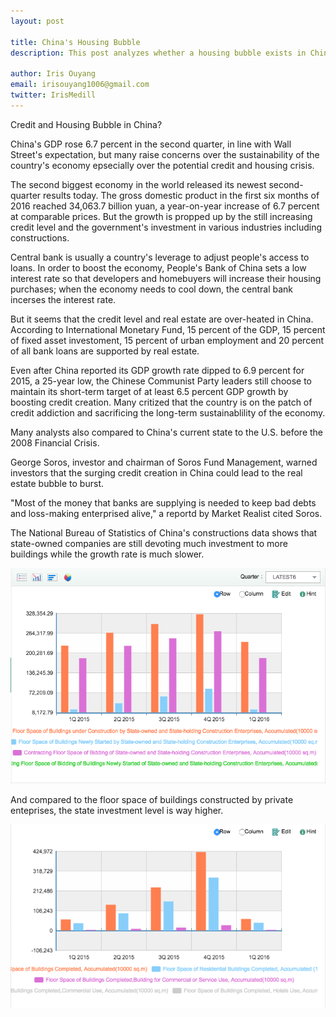 ```yaml
---
layout: post

title: China's Housing Bubble 
description: This post analyzes whether a housing bubble exists in China with updated stastics and comments. 

author: Iris Ouyang
email: irisouyang1006@gmail.com
twitter: IrisMedill
---
```


Credit and Housing Bubble in China? 

China's GDP rose 6.7 percent in the second quarter, in line with Wall Street's expectation, but many raise concerns over the sustainability of the country's economy epsecially over the potential credit and housing crisis. 

The second biggest economy in the world released its newest second-quarter results today. The gross domestic product in the first six months of 2016 reached 34,063.7 billion yuan, a year-on-year increase of 6.7 percent at comparable prices. But the growth is propped up by the still increasing credit level and the government's investment in various industries including constructions. 

Central bank is usually a country's leverage to adjust people's access to loans. In order to boost the economy, People's Bank of China sets a low interest rate so that developers and homebuyers will increase their housing purchases; when the economy needs to cool down, the central bank incerses the interest rate. 

But it seems that the credit level and real estate are over-heated in China. According to International Monetary Fund, 15 percent of the GDP, 15 percent of fixed asset investoment, 15 percent of urban employment and 20 percent of all bank loans are supported by real estate.

Even after China reported its GDP growth rate dipped to 6.9 percent for 2015, a 25-year low, the Chinese Communist Party leaders still choose to maintain its short-term target of at least 6.5 percent GDP growth by boosting credit creation. Many critized that the country is on the patch of credit addiction and sacrificing the long-term sustainablility of the economy. 

Many analysts also compared to China's current state to the U.S. before the 2008 Financial Crisis. 

George Soros, investor and chairman of Soros Fund Management, warned investors that the surging credit creation in China could lead to the real estate bubble to burst. 

"Most of the money that banks are supplying is needed to keep bad debts and loss-making enterprised alive," a reportd by Market Realist cited Soros. 

The National Bureau of Statistics of China's constructions data shows that state-owned companies are still devoting much investment to more buildings while the growth rate is much slower. 

<img src="state-owned.png">

And compared to the floor space of buildings constructed by private enteprises, the state investment level is way higher.

<img src="floor space by enterprises_large.png">





<object width="420" height="315"
data="https://www.youtube.com/watch?v=g8_mWWApeB0">
</object>
